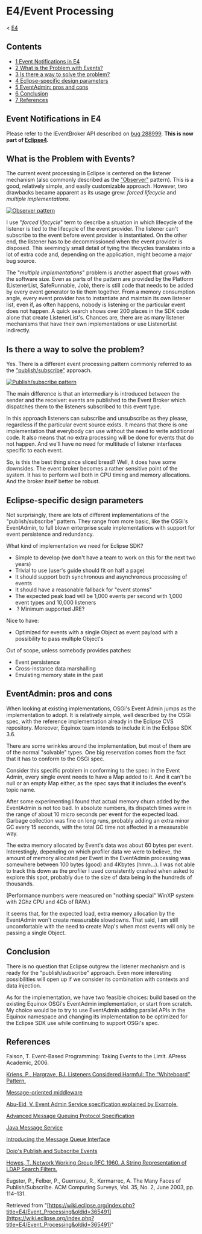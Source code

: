 

E4/Event Processing
===================

< [E4](/E4 "E4")

Contents
--------

*   [1 Event Notifications in E4](#Event-Notifications-in-E4)
*   [2 What is the Problem with Events?](#What-is-the-Problem-with-Events.3F)
*   [3 Is there a way to solve the problem?](#Is-there-a-way-to-solve-the-problem.3F)
*   [4 Eclipse-specific design parameters](#Eclipse-specific-design-parameters)
*   [5 EventAdmin: pros and cons](#EventAdmin:-pros-and-cons)
*   [6 Conclusion](#Conclusion)
*   [7 References](#References)

Event Notifications in E4
-------------------------

Please refer to the IEventBroker API described on [bug 288999](https://bugs.eclipse.org/bugs/show_bug.cgi?id=288999). **This is now part of [Eclipse4](/Eclipse4 "Eclipse4").**

What is the Problem with Events?
--------------------------------

The current event processing in Eclipse is centered on the listener mechanism (also commonly described as the ["Observer"](http://en.wikipedia.org/wiki/Observer_pattern) pattern). This is a good, relatively simple, and easily customizable approach. However, two drawbacks became apparent as its usage grew: _forced lifecycle_ and _multiple implementations_.

[![Observer pattern](/images/3/35/Events_listener.png)](/File:Events_listener.png "Observer pattern")

I use "_forced lifecycle_" term to describe a situation in which lifecycle of the listener is tied to the lifecycle of the event provider. The listener can't subscribe to the event before event provider is instantiated. On the other end, the listener has to be decommissioned when the event provider is disposed. This seemingly small detail of tying the lifecycles translates into a lot of extra code and, depending on the application, might become a major bug source.

The "_multiple implementations_" problem is another aspect that grows with the software size. Even as parts of the pattern are provided by the Platform (ListenerList, SafeRunnable, Job), there is still code that needs to be added by every event generator to tie them together. From a memory consumption angle, every event provider has to instantiate and maintain its own listener list, even if, as often happens, nobody is listening or the particular event does not happen. A quick search shows over 200 places in the SDK code alone that create ListenerList's. Chances are, there are as many listener mechanisms that have their own implementations or use ListenerList indirectly.

Is there a way to solve the problem?
------------------------------------

Yes. There is a different event processing pattern commonly referred to as the ["publish/subscribe"](http://en.wikipedia.org/wiki/Publish/subscribe) approach.

[![Publish/subscribe pattern](/images/d/dc/Events_subscribe.png)](/File:Events_subscribe.png "Publish/subscribe pattern")

The main difference is that an intermediary is introduced between the sender and the receiver: events are published to the Event Broker which dispatches them to the listeners subscribed to this event type.

In this approach listeners can subscribe and unsubscribe as they please, regardless if the particular event source exists. It means that there is one implementation that everybody can use without the need to write additional code. It also means that no extra processing will be done for events that do not happen. And we'll have no need for multitude of listener interfaces specific to each event.

So, is this the best thing since sliced bread? Well, it does have some downsides. The event broker becomes a rather sensitive point of the system. It has to perform well both in CPU timing and memory allocations. And the broker itself better be robust.

Eclipse-specific design parameters
----------------------------------

Not surprisingly, there are lots of different implementations of the "publish/subscribe" pattern. They range from more basic, like the OSGi's EventAdmin, to full blown enterprise scale implementations with support for event persistence and redundancy.

What kind of implementation we need for Eclipse SDK?

*   Simple to develop (we don't have a team to work on this for the next two years)
*   Trivial to use (user's guide should fit on half a page)
*   It should support both synchronous and asynchronous processing of events
*   It should have a reasonable fallback for "event storms"
*   The expected peak load will be 1,000 events per second with 1,000 event types and 10,000 listeners
*    ? Minimum supported JRE?

Nice to have:

*   Optimized for events with a single Object as event payload with a possibility to pass multiple Object's

Out of scope, unless somebody provides patches:

*   Event persistence
*   Cross-instance data marshalling
*   Emulating memory state in the past

EventAdmin: pros and cons
-------------------------

When looking at existing implementations, OSGi's Event Admin jumps as the implementation to adopt. It is relatively simple, well described by the OSGi spec, with the reference implementation already in the Eclipse CVS repository. Moreover, Equinox team intends to include it in the Eclipse SDK 3.6.

There are some wrinkles around the implementation, but most of them are of the normal "solvable" types. One big reservation comes from the fact that it has to conform to the OSGi spec.

Consider this specific problem in conforming to the spec: in the Event Admin, every single event needs to have a Map added to it. And it can't be null or an empty Map either, as the spec says that it includes the event's topic name.

After some experimenting I found that actual memory churn added by the EventAdmin is not too bad. In absolute numbers, its dispatch times were in the range of about 10 micro seconds per event for the expected load. Garbage collection was fine on long runs, probably adding an extra minor GC every 15 seconds, with the total GC time not affected in a measurable way.

The extra memory allocated by Event's data was about 60 bytes per event. Interestingly, depending on which profiler data we were to believe, the amount of memory allocated per Event in the EventAdmin processing was somewhere between 100 bytes (good) and 4Kbytes (hmm...). I was not able to track this down as the profiler I used consistently crashed when asked to explore this spot, probably due to the size of data being in the hundreds of thousands.

(Performance numbers were measured on "nothing special" WinXP system with 2Ghz CPU and 4Gb of RAM.)

It seems that, for the expected load, extra memory allocation by the EventAdmin won't create measurable slowdowns. That said, I am still uncomfortable with the need to create Map's when most events will only be passing a single Object.

Conclusion
----------

There is no question that Eclipse outgrew the listener mechanism and is ready for the "publish/subscribe" approach. Even more interesting possibilities will open up if we consider its combination with contexts and data injection.

As for the implementation, we have two feasible choices: build based on the existing Equinox OSGi's EventAdmin implementation, or start from scratch. My choice would be to try to use EventAdmin adding parallel APIs in the Equinox namespace and changing its implementation to be optimized for the Eclipse SDK use while continuing to support OSGi's spec.

References
----------

Faison, T. Event-Based Programming: Taking Events to the Limit. APress Academic, 2006.

[Kriens, P., Hargrave, BJ. Listeners Considered Harmful: The “Whiteboard” Pattern.](http://www.osgi.org/wiki/uploads/Links/whiteboard.pdf)

[Message-oriented middleware](http://en.wikipedia.org/wiki/Message-oriented_middleware)

[Abu-Eid, V. Event Admin Service specification explained by Example.](http://www.dynamicjava.org/articles/osgi-compendium/event-admin-service)

[Advanced Message Queuing Protocol Specification](http://www.iona.com/opensource/amqp/)

[Java Message Service](http://java.sun.com/products/jms/)

[Introducing the Message Queue Interface](http://publib.boulder.ibm.com/infocenter/wmqv6/v6r0/index.jsp?topic=/com.ibm.mq.csqzal.doc/fg11380_.htm)

[Dojo's Publish and Subscribe Events](http://www.dojotoolkit.org/book/dojo-book-0-9/part-3-programmatic-dijit-and-dojo/event-system/publish-and-subscribe-events)

[Howes, T. Network Working Group RFC 1960. A String Representation of LDAP Search Filters.](http://www.ietf.org/rfc/rfc1960.txt)

Eugster, P., Felber, P., Guerraoui, R., Kermarrec, A. The Many Faces of Publish/Subscribe. ACM Computing Surveys, Vol. 35, No. 2, June 2003, pp. 114–131.

Retrieved from "[https://wiki.eclipse.org/index.php?title=E4/Event_Processing&oldid=365491](https://wiki.eclipse.org/index.php?title=E4/Event_Processing&oldid=365491)"
